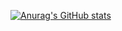 [![Anurag's GitHub stats](https://github-readme-stats.vercel.app/api?username=kimagure-ningen)](https://github.com/anuraghazra/github-readme-stats)

